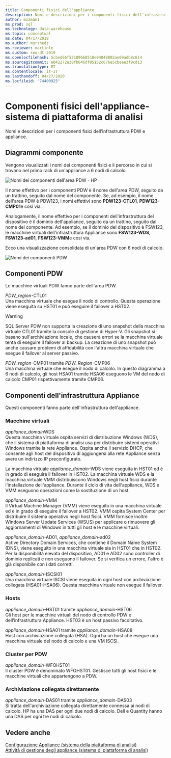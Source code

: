 ```yaml
---
title: Componenti fisici dell'appliance
description: Nomi e descrizioni per i componenti fisici dell'infrastruttura PDW e appliance.
author: mzaman1
ms.prod: sql
ms.technology: data-warehouse
ms.topic: conceptual
ms.date: 04/17/2018
ms.author: murshedz
ms.reviewer: martinle
ms.custom: seo-dt-2019
ms.openlocfilehash: 5cbed66f53189668518e04848002ae69adb8c614
ms.sourcegitcommit: e042272a38fb646df05152c676e5cbeae3f9cd13
ms.translationtype: MT
ms.contentlocale: it-IT
ms.lasthandoff: 04/27/2020
ms.locfileid: "74400925"
---
```

# <a name="appliance-physical-components---analytics-platform-system"></a>Componenti fisici dell'appliance-sistema di piattaforma di analisi
Nomi e descrizioni per i componenti fisici dell'infrastruttura PDW e appliance. 
  
<!-- MISSING LINKS See also [HDInsight Physical Components &#40;Analytics Platform System&#41;](hdinsight-physical-components.md).  -->  
  
## <a name="component-diagrams"></a><a name="diagrams"></a>Diagrammi componente  
Vengono visualizzati i nomi dei componenti fisici e il percorso in cui si trovano nel primo rack di un'appliance a 6 nodi di calcolo.  
  
![Nomi dei componenti dell'area PDW - HP](./media/pdw-and-appliance-fabric-physical-components/APS_HW_ComponentNames-HP.png "APS_HW_ComponentNames-HP")  
  
Il nome effettivo per i componenti PDW è il nome dell'area PDW, seguito da un trattino, seguito dal nome del componente. Se, ad esempio, il nome dell'area PDW è PDW123, i nomi effettivi sono **PDW123-CTL01**, **PDW123-CMP01**e così via.  
  
Analogamente, il nome effettivo per i componenti dell'infrastruttura del dispositivo è il dominio dell'appliance, seguito da un trattino, seguito dal nome del componente. Ad esempio, se il dominio del dispositivo è FSW123, le macchine virtuali dell'infrastruttura Appliance sono **FSW123-WDS**, **FSW123-ad01**, **FSW123-VMM**e così via.  
  
Ecco una visualizzazione consolidata di un'area PDW con 6 nodi di calcolo.  
  
![Nomi dei componenti PDW](./media/pdw-and-appliance-fabric-physical-components/APS_HW_Names.png "APS_HW_Names")  
  
## <a name="pdw-components"></a><a name="pdw"></a>Componenti PDW  
Le macchine virtuali PDW fanno parte dell'area PDW.  
  
*PDW_region*-CTL01  
Una macchina virtuale che esegue il nodo di controllo. Questa operazione viene eseguita su HST01 e può eseguire il failover a HST02.  
  
> [!WARNING]  
> SQL Server PDW non supporta la creazione di uno snapshot della macchina virtuale CTL01 tramite la console di gestione di Hyper-V. Gli snapshot si basano sull'archiviazione locale, che causerà errori se la macchina virtuale tenta di eseguire il failover al backup. La creazione di uno snapshot può anche causare problemi di affidabilità con l'altra macchina virtuale che esegue il failover al server passivo.  
  
*PDW_region*-CMP01 tramite *PDW_Region*-CMP06  
Una macchina virtuale che esegue il nodo di calcolo. In questo diagramma a 6 nodi di calcolo, gli host HSA01 tramite HSA06 eseguono le VM del nodo di calcolo CMP01 rispettivamente tramite CMP06.  
  
## <a name="appliance-fabric-components"></a><a name="fabric"></a>Componenti dell'infrastruttura Appliance  
Questi componenti fanno parte dell'infrastruttura dell'appliance.  
  
### <a name="virtual-machines"></a>Macchine virtuali  
*appliance_domain*WDS  
Questa macchina virtuale ospita servizi di distribuzione Windows (WDS), che il sistema di piattaforma di analisi usa per distribuire sistemi operativi Windows tramite la rete Appliance. Ospita anche il servizio DHCP, che consente agli host del dispositivo di aggiungersi alla rete Appliance senza avere un indirizzo IP preconfigurato.  
  
La macchina virtuale *appliance_domain*-WDS viene eseguita in HST01 ed è in grado di eseguire il failover in HST02. La macchina virtuale WDS e la macchina virtuale VMM distribuiscono Windows negli host fisici durante l'installazione dell'appliance. Durante il ciclo di vita dell'appliance, WDS e VMM eseguono operazioni come la sostituzione di un host.  
  
*appliance_domain*-VMM  
Il Virtual Machine Manager (VMM) viene eseguito in una macchina virtuale ed è in grado di eseguire il failover a HST02. VMM ospita System Center per distribuire il sistema operativo negli host fisici. VMM fornisce inoltre Windows Server Update Services (WSUS) per applicare o rimuovere gli aggiornamenti di Windows in tutti gli host e le macchine virtuali.  
  
*appliance_domain*-AD01, *appliance_domain*-ad02  
Active Directory Domain Services, che contiene il Domain Name System (DNS), viene eseguito in una macchina virtuale sia in HST01 che in HST02. Per la disponibilità elevata del dispositivo, AD01 e AD02 sono controller di dominio replicati e non eseguono il failover. Se si verifica un errore, l'altro è già disponibile con i dati corretti.  
  
*appliance_domain*-ISCSI01  
Una macchina virtuale ISCSI viene eseguita in ogni host con archiviazione collegata (HSA01-HSA06). Questa macchina virtuale non esegue il failover.  
  
### <a name="hosts"></a>Hosts  
*appliance_domain*-HST01 tramite *appliance_domain*-HST06  
Gli host per le macchine virtuali del nodo di controllo PDW e dell'infrastruttura Appliance. HST03 è un host passivo facoltativo.  
  
*appliance_domain*-HSA01 tramite *appliance_domain*-HSA08  
Host con archiviazione collegata (HSA). Ogni ha un host che esegue una macchina virtuale del nodo di calcolo e una VM ISCSI.  
  
### <a name="cluster-for-pdw"></a>Cluster per PDW  
*appliance_domain*-WFOHST01  
Il cluster PDW è denominato WFOHST01. Gestisce tutti gli host fisici e le macchine virtuali che appartengono a PDW.  
  
### <a name="direct-attached-storage"></a>Archiviazione collegata direttamente  
*appliance_domain*-DAS01 tramite *appliance_domain*-DAS03  
Si tratta dell'archiviazione collegata direttamente connessa ai nodi di calcolo. HP ha una DAS per ogni due nodi di calcolo. Dell e Quantity hanno una DAS per ogni tre nodi di calcolo.  
  
## <a name="see-also"></a>Vedere anche  
<!-- MISSING LINKS [Hardware Configurations &#40;Analytics Platform System&#41;](../architecture/hardware-configurations.md)  -->  
[Configurazione Appliance &#40;sistema della piattaforma di analisi&#41;](appliance-configuration.md)  
[Attività di gestione degli appliance &#40;sistema di piattaforma di analisi&#41;](appliance-management-tasks.md)  
  
